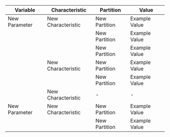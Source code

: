 | Variable | Characteristic | Partition | Value |
|----------|--------------|----------|-------|
| New Parameter | New Characteristic | New Partition | Example Value |
|  |  | New Partition | Example Value |
|  |  | New Partition | Example Value |
|  | New Characteristic | New Partition | Example Value |
|  |  | New Partition | Example Value |
|  | New Characteristic | - | - |
| New Parameter | New Characteristic | New Partition | Example Value |
|  |  | New Partition | Example Value |
